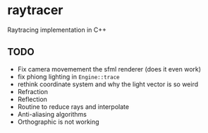 # raytracer

Raytracing implementation in C++

## TODO

* Fix camera movemement the sfml renderer (does it even work)
* fix phiong lighting in `Engine::trace`
* rethink coordinate system and why the light vector is so weird
* Refraction
* Reflection
* Routine to reduce rays and interpolate
* Anti-aliasing algorithms
* Orthographic is not working

